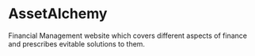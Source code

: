 # AssetAlchemy
Financial Management website which covers different aspects of finance and prescribes evitable solutions to them.

